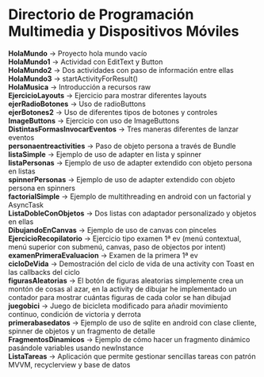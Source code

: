 # Directorio de Programación Multimedia y Dispositivos Móviles
**HolaMundo** -> Proyecto hola mundo vacío<br />
**HolaMundo1** -> Actividad con EditText y Button<br />
**HolaMundo2** -> Dos actividades con paso de información entre ellas<br />
**HolaMundo3** -> startActivityForResult()<br />
**HolaMusica** -> Introducción a recursos raw<br />
**EjercicioLayouts** -> Ejercicio para mostrar diferentes layouts<br />
**ejerRadioBotones** -> Uso de radioButtons<br />
**ejerBotones2** -> Uso de diferentes tipos de botones y controles<br />
**ImageButtons** -> Ejercicio con uso de ImageButtons<br />
**DistintasFormasInvocarEventos** -> Tres maneras diferentes de lanzar eventos<br />
**personaentreactivities** -> Paso de objeto persona a través de Bundle<br />
**listaSimple** -> Ejemplo de uso de adapter en lista y spinner<br />
**listaPersonas** -> Ejemplo de uso de adapter extendido con objeto persona en listas<br />
**spinnerPersonas** -> Ejemplo de uso de adapter extendido con objeto persona en spinners<br />
**factorialSimple** -> Ejemplo de multithreading en android con un factorial y AsyncTask<br />
**ListaDobleConObjetos** -> Dos listas con adaptador personalizado y objetos en ellas<br />
**DibujandoEnCanvas** -> Ejemplo de uso de canvas con pinceles <br />
**EjercicioRecopilatorio** -> Ejercicio tipo examen 1ª ev (menú contextual, menú superior con submenú, canvas, paso de objectos por intent)<br />
**examenPrimeraEvaluacion** -> Examen de la primera 1ª ev<br />
**cicloDeVida** -> Demostración del ciclo de vida de una activity con Toast en las callbacks del ciclo<br />
**figurasAleatorias** -> El botón de figuras aleatorias simplemente crea un montón de cosas al azar, en la activity de dibujar he implementado un contador para mostrar cuántas figuras de cada color se han dibujad <br/>
**juegobici** -> Juego de bicicleta modificado para añadir movimiento continuo, condición de victoria y derrota<br />
**primerabasedatos** -> Ejemplo de uso de sqlite en android con clase cliente, spinner de objetos y un fragmento de detalle<br />
**FragmentosDinamicos** -> Ejemplo de cómo hacer un fragmento dinámico pasándole variables usando newInstance <br />
**ListaTareas** -> Aplicación que permite gestionar sencillas tareas con patrón MVVM, recyclerview y base de datos <br />